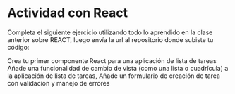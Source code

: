 # Actividad con React
Completa el siguiente ejercicio utilizando todo lo aprendido en la clase anterior sobre REACT, luego envía la url al repositorio donde subiste tu código: 

Crea tu primer componente React para una aplicación de lista de tareas
Añade una funcionalidad de cambio de vista (como una lista o cuadrícula) a la aplicación de lista de tareas, Añade un formulario de creación de tarea con validación y manejo de errores
